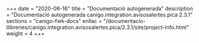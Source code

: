 +++
date        = "2020-06-16"
title       = "Documentació autogenerada"
description = "Documentació autogenerada canigo.integration.avisosalertes.pica 2.3.1"
sections    = "canigo-fwk-docs"
enllac		= "/documentacio-llibreries/canigo.integration.avisosalertes.pica/2.3.1/site/project-info.html"
weight      = 4
+++
